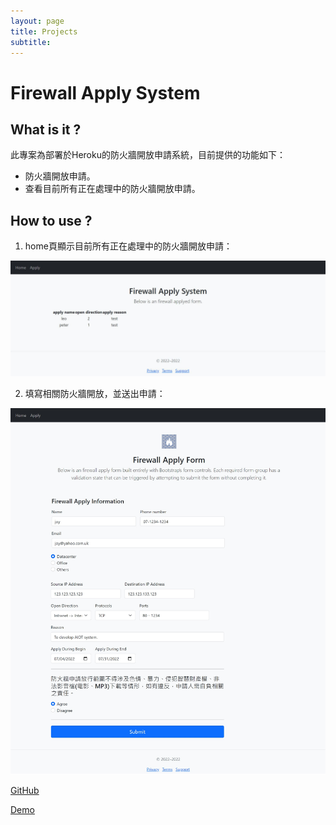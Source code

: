 ```yaml
---
layout: page
title: Projects
subtitle: 
---
```


# Firewall Apply System

## What is it ?

此專案為部署於Heroku的防火牆開放申請系統，目前提供的功能如下：

 - 防火牆開放申請。
 - 查看目前所有正在處理中的防火牆開放申請。

## How to use ?

1. home頁顯示目前所有正在處理中的防火牆開放申請：

![Home Page](site_static/home_page.JPG)

2. 填寫相關防火牆開放，並送出申請：

![Apply Page](site_static/apply_page.JPG)

[GitHub](https://github.com/TsungJu/firewall-apply-system)

[Demo](https://firewall-apply-system.azurewebsites.net/)
